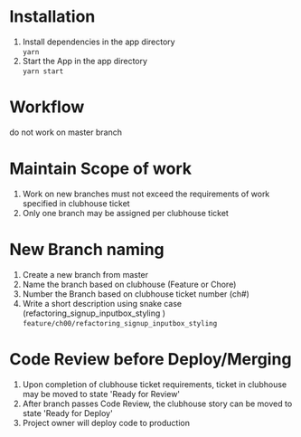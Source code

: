 # Installation
1. Install dependencies in the app directory  
`yarn`
2. Start the App in the app directory  
`yarn start`

# Workflow
do not work on master branch


# Maintain Scope of work
1. Work on new branches must not exceed the requirements of work specified in clubhouse ticket
2. Only one branch may be assigned per clubhouse ticket


# New Branch naming
1. Create a new branch from master
2. Name the branch based on clubhouse (Feature or Chore)
3. Number the Branch based on clubhouse ticket number (ch#)
4. Write a short description using snake case (refactoring_signup_inputbox_styling )
`feature/ch00/refactoring_signup_inputbox_styling`


# Code Review before Deploy/Merging
1. Upon completion of clubhouse ticket requirements, ticket in clubhouse may be moved to state 'Ready for Review'
2. After branch passes Code Review, the clubhouse story can be moved to state 'Ready for Deploy'
3. Project owner will deploy code to production